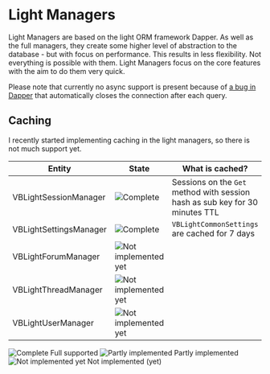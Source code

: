 # Light Managers
Light Managers are based on the light ORM framework Dapper. As well as the full managers, they create some higher level of abstraction
to the database - but with focus on performance. This results in less flexibility. Not everything is possible with them. Light Managers
focus on the core features with the aim to do them very quick. 

Please note that currently no async support is present because of 
[a bug in Dapper](https://github.com/mysql-net/MySqlConnector/issues/523#issuecomment-399701445)
that automatically closes the connection after each query. 

## Caching
I recently started implementing caching in the light managers, so there is not much support yet.

| Entity  | State | What is cached? |
| ------------- | ------------- | -------------
| VBLightSessionManager | ![Complete](https://u-img.net/img/8798Dw.png) | Sessions on the `Get` method with session hash as sub key for 30 minutes TTL
| VBLightSettingsManager | ![Complete](https://u-img.net/img/8798Dw.png) | `VBLightCommonSettings` are cached for 7 days
| VBLightForumManager | ![Not implemented yet](https://u-img.net/img/2301Ja.png) | 
| VBLightThreadManager | ![Not implemented yet](https://u-img.net/img/2301Ja.png) | 
| VBLightUserManager | ![Not implemented yet](https://u-img.net/img/2301Ja.png) | 

![Complete](https://u-img.net/img/8798Dw.png) Full supported 
![Partly implemented](https://u-img.net/img/5113Ab.png) Partly implemented
![Not implemented yet](https://u-img.net/img/2301Ja.png) Not implemented (yet)